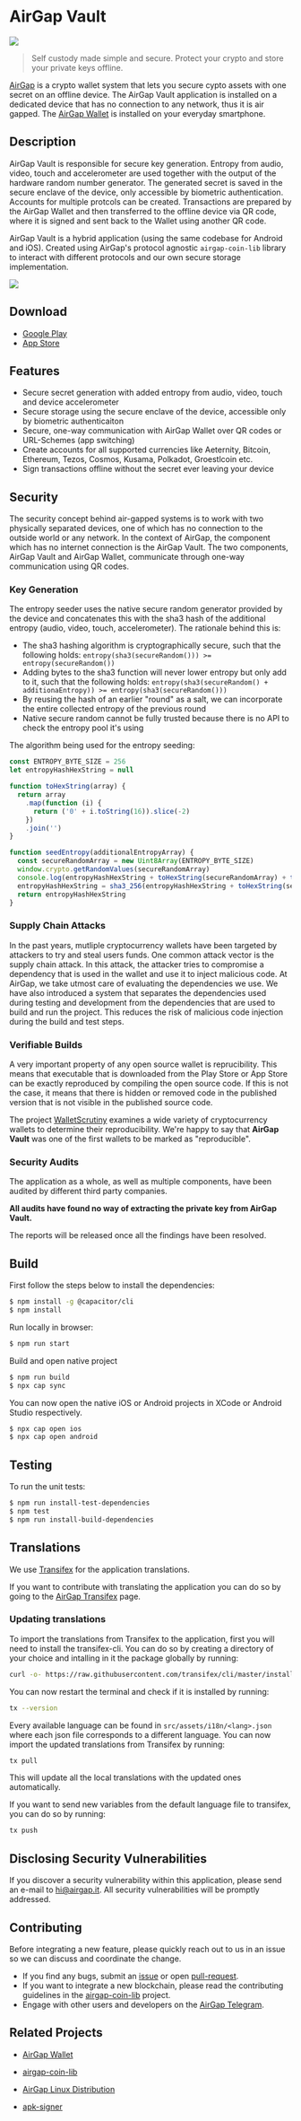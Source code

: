 # AirGap Vault

<p align="left">
    <img src="./banner.png" />
</p>

> Self custody made simple and secure. Protect your crypto and store your private keys offline.

[AirGap](https://airgap.it) is a crypto wallet system that lets you secure cypto assets with one secret on an offline device. The AirGap Vault application is installed on a dedicated device that has no connection to any network, thus it is air gapped. The [AirGap Wallet](https://github.com/airgap-it/airgap-wallet) is installed on your everyday smartphone.

## Description

AirGap Vault is responsible for secure key generation. Entropy from audio, video, touch and accelerometer are used together with the output of the hardware random number generator. The generated secret is saved in the secure enclave of the device, only accessible by biometric authentication. Accounts for multiple protcols can be created. Transactions are prepared by the AirGap Wallet and then transferred to the offline device via QR code, where it is signed and sent back to the Wallet using another QR code.

AirGap Vault is a hybrid application (using the same codebase for Android and iOS). Created using AirGap's protocol agnostic `airgap-coin-lib` library to interact with different protocols and our own secure storage implementation.

<p align="left">
    <img src="./devices.png" />
</p>

## Download

- [Google Play](https://play.google.com/store/apps/details?id=it.airgap.vault)
- [App Store](https://itunes.apple.com/us/app/airgap-vault-secure-secrets/id1417126841?l=de&ls=1&mt=8)

## Features

- Secure secret generation with added entropy from audio, video, touch and device accelerometer
- Secure storage using the secure enclave of the device, accessible only by biometric authenticaiton
- Secure, one-way communication with AirGap Wallet over QR codes or URL-Schemes (app switching)
- Create accounts for all supported currencies like Aeternity, Bitcoin, Ethereum, Tezos, Cosmos, Kusama, Polkadot, Groestlcoin etc.
- Sign transactions offline without the secret ever leaving your device

## Security

The security concept behind air-gapped systems is to work with two physically separated devices, one of which has no connection to the outside world or any network. In the context of AirGap, the component which has no internet connection is the AirGap Vault. The two components, AirGap Vault and AirGap Wallet, communicate through one-way communication using QR codes.

### Key Generation

The entropy seeder uses the native secure random generator provided by the device and concatenates this with the sha3 hash of the additional entropy (audio, video, touch, accelerometer). The rationale behind this is:

- The sha3 hashing algorithm is cryptographically secure, such that the following holds: `entropy(sha3(secureRandom())) >= entropy(secureRandom())`
- Adding bytes to the sha3 function will never lower entropy but only add to it, such that the following holds: `entropy(sha3(secureRandom() + additionaEntropy)) >= entropy(sha3(secureRandom()))`
- By reusing the hash of an earlier "round" as a salt, we can incorporate the entire collected entropy of the previous round
- Native secure random cannot be fully trusted because there is no API to check the entropy pool it's using

The algorithm being used for the entropy seeding:

```typescript
const ENTROPY_BYTE_SIZE = 256
let entropyHashHexString = null

function toHexString(array) {
  return array
    .map(function (i) {
      return ('0' + i.toString(16)).slice(-2)
    })
    .join('')
}

function seedEntropy(additionalEntropyArray) {
  const secureRandomArray = new Uint8Array(ENTROPY_BYTE_SIZE)
  window.crypto.getRandomValues(secureRandomArray)
  console.log(entropyHashHexString + toHexString(secureRandomArray) + toHexString(additionalEntropyArray))
  entropyHashHexString = sha3_256(entropyHashHexString + toHexString(secureRandomArray) + toHexString(additionalEntropyArray))
  return entropyHashHexString
}
```

### Supply Chain Attacks

In the past years, mutliple cryptocurrency wallets have been targeted by attackers to try and steal users funds. One common attack vector is the supply chain attack. In this attack, the attacker tries to compromise a dependency that is used in the wallet and use it to inject malicious code. At AirGap, we take utmost care of evaluating the dependencies we use. We have also introduced a system that separates the dependencies used during testing and development from the dependencies that are used to build and run the project. This reduces the risk of malicious code injection during the build and test steps.

### Verifiable Builds

A very important property of any open source wallet is reprucibility. This means that executable that is downloaded from the Play Store or App Store can be exactly reproduced by compiling the open source code. If this is not the case, it means that there is hidden or removed code in the published version that is not visible in the published source code.

The project [WalletScrutiny](https://walletscrutiny.com/posts/it.airgap.vault/) examines a wide variety of cryptocurrency wallets to determine their reproducibility. We're happy to say that **AirGap Vault** was one of the first wallets to be marked as "reproducible".

### Security Audits

The application as a whole, as well as multiple components, have been audited by different third party companies.

**All audits have found no way of extracting the private key from AirGap Vault.**

The reports will be released once all the findings have been resolved.

## Build

First follow the steps below to install the dependencies:

```bash
$ npm install -g @capacitor/cli
$ npm install
```

Run locally in browser:

```bash
$ npm run start
```

Build and open native project

```bash
$ npm run build
$ npx cap sync
```

You can now open the native iOS or Android projects in XCode or Android Studio respectively.

```bash
$ npx cap open ios
$ npx cap open android
```

## Testing

To run the unit tests:

```bash
$ npm run install-test-dependencies
$ npm test
$ npm run install-build-dependencies
```

## Translations

We use [Transifex](https://www.transifex.com/) for the application translations.

If you want to contribute with translating the application you can do so by going to the [AirGap Transifex](https://explore.transifex.com/airgap/airgap/) page.

### Updating translations

To import the translations from Transifex to the application, first you will need to install the transifex-cli. You can do so by creating a directory of your choice and intalling in it the package globally by running:

```bash
curl -o- https://raw.githubusercontent.com/transifex/cli/master/install.sh | bash
```

You can now restart the terminal and check if it is installed by running:

```bash
tx --version
```

Every available language can be found in `src/assets/i18n/<lang>.json` where each json file corresponds to a different language. You can now import the updated translations from Transifex by running:

```bash
tx pull
```

This will update all the local translations with the updated ones automatically.

If you want to send new variables from the default language file to transifex, you can do so by running:

```bash
tx push
```

## Disclosing Security Vulnerabilities

If you discover a security vulnerability within this application, please send an e-mail to hi@airgap.it. All security vulnerabilities will be promptly addressed.

## Contributing

Before integrating a new feature, please quickly reach out to us in an issue so we can discuss and coordinate the change.

- If you find any bugs, submit an [issue](../../issues) or open [pull-request](../../pulls).
- If you want to integrate a new blockchain, please read the contributing guidelines in the [airgap-coin-lib](https://github.com/airgap-it/airgap-coin-lib) project.
- Engage with other users and developers on the [AirGap Telegram](https://t.me/AirGap).

## Related Projects

- [AirGap Wallet](https://github.com/airgap-it/airgap-wallet)
- [airgap-coin-lib](https://github.com/airgap-it/airgap-coin-lib)

- [AirGap Linux Distribution](https://github.com/airgap-it/airgap-distro)
- [apk-signer](https://github.com/airgap-it/airgap-raspberry-apk-signer)